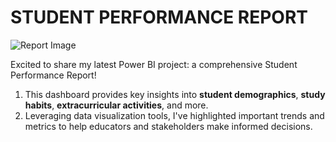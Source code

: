 # STUDENT PERFORMANCE REPORT

![Report Image](https://github.com/user-attachments/assets/a7b5132d-7ad7-477a-ba1a-5c3dfe6805e1)

Excited to share my latest Power BI project: a comprehensive Student Performance Report! 
  1. This dashboard provides key insights into **student demographics**, **study habits**, **extracurricular activities**, and more. 
  2. Leveraging data visualization tools, I've highlighted important trends and metrics to help educators and stakeholders make informed decisions. 
